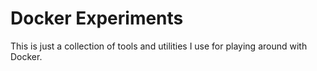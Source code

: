 Docker Experiments
==================

This is just a collection of tools and utilities I use for playing around with Docker.
